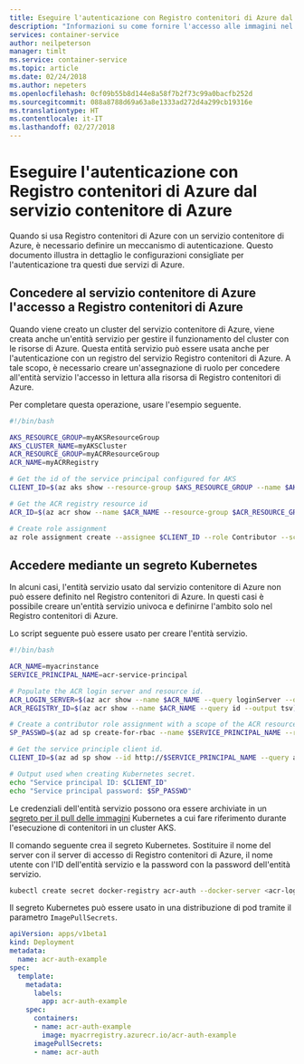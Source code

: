 ```yaml
---
title: Eseguire l'autenticazione con Registro contenitori di Azure dal servizio contenitore di Azure
description: "Informazioni su come fornire l'accesso alle immagini nel registro del contenitore privato dal servizio contenitore di Azure usando un'entità del servizio Azure Active Directory."
services: container-service
author: neilpeterson
manager: timlt
ms.service: container-service
ms.topic: article
ms.date: 02/24/2018
ms.author: nepeters
ms.openlocfilehash: 0cf09b55b8d144e8a58f7b2f73c99a0bacfb252d
ms.sourcegitcommit: 088a8788d69a63a8e1333ad272d4a299cb19316e
ms.translationtype: HT
ms.contentlocale: it-IT
ms.lasthandoff: 02/27/2018
---
```

# <a name="authenticate-with-azure-container-registry-from-azure-container-service"></a>Eseguire l'autenticazione con Registro contenitori di Azure dal servizio contenitore di Azure

Quando si usa Registro contenitori di Azure con un servizio contenitore di Azure, è necessario definire un meccanismo di autenticazione. Questo documento illustra in dettaglio le configurazioni consigliate per l'autenticazione tra questi due servizi di Azure.

## <a name="grant-aks-access-to-acr"></a>Concedere al servizio contenitore di Azure l'accesso a Registro contenitori di Azure

Quando viene creato un cluster del servizio contenitore di Azure, viene creata anche un'entità servizio per gestire il funzionamento del cluster con le risorse di Azure. Questa entità servizio può essere usata anche per l'autenticazione con un registro del servizio Registro contenitori di Azure. A tale scopo, è necessario creare un'assegnazione di ruolo per concedere all'entità servizio l'accesso in lettura alla risorsa di Registro contenitori di Azure. 

Per completare questa operazione, usare l'esempio seguente.

```bash
#!/bin/bash

AKS_RESOURCE_GROUP=myAKSResourceGroup
AKS_CLUSTER_NAME=myAKSCluster
ACR_RESOURCE_GROUP=myACRResourceGroup
ACR_NAME=myACRRegistry

# Get the id of the service principal configured for AKS
CLIENT_ID=$(az aks show --resource-group $AKS_RESOURCE_GROUP --name $AKS_CLUSTER_NAME --query "servicePrincipalProfile.clientId" --output tsv)

# Get the ACR registry resource id
ACR_ID=$(az acr show --name $ACR_NAME --resource-group $ACR_RESOURCE_GROUP --query "id" --output tsv)

# Create role assignment
az role assignment create --assignee $CLIENT_ID --role Contributor --scope $ACR_ID
```

## <a name="access-with-kubernetes-secret"></a>Accedere mediante un segreto Kubernetes

In alcuni casi, l'entità servizio usato dal servizio contenitore di Azure non può essere definito nel Registro contenitori di Azure. In questi casi è possibile creare un'entità servizio univoca e definirne l'ambito solo nel Registro contenitori di Azure.

Lo script seguente può essere usato per creare l'entità servizio. 

```bash
#!/bin/bash

ACR_NAME=myacrinstance
SERVICE_PRINCIPAL_NAME=acr-service-principal

# Populate the ACR login server and resource id. 
ACR_LOGIN_SERVER=$(az acr show --name $ACR_NAME --query loginServer --output tsv)
ACR_REGISTRY_ID=$(az acr show --name $ACR_NAME --query id --output tsv)

# Create a contributor role assignment with a scope of the ACR resource. 
SP_PASSWD=$(az ad sp create-for-rbac --name $SERVICE_PRINCIPAL_NAME --role Reader --scopes $ACR_REGISTRY_ID --query password --output tsv)

# Get the service principle client id.
CLIENT_ID=$(az ad sp show --id http://$SERVICE_PRINCIPAL_NAME --query appId --output tsv)

# Output used when creating Kubernetes secret.
echo "Service principal ID: $CLIENT_ID"
echo "Service principal password: $SP_PASSWD"
```

Le credenziali dell'entità servizio possono ora essere archiviate in un [segreto per il pull delle immagini][image-pull-secret] Kubernetes a cui fare riferimento durante l'esecuzione di contenitori in un cluster AKS. 

Il comando seguente crea il segreto Kubernetes. Sostituire il nome del server con il server di accesso di Registro contenitori di Azure, il nome utente con l'ID dell'entità servizio e la password con la password dell'entità servizio.

```bash
kubectl create secret docker-registry acr-auth --docker-server <acr-login-server> --docker-username <service-principal-ID> --docker-password <service-principal-password> --docker-email <email-address>
```

Il segreto Kubernetes può essere usato in una distribuzione di pod tramite il parametro `ImagePullSecrets`. 

```yaml
apiVersion: apps/v1beta1
kind: Deployment
metadata:
  name: acr-auth-example
spec:
  template:
    metadata:
      labels:
        app: acr-auth-example
    spec:
      containers:
      - name: acr-auth-example
        image: myacrregistry.azurecr.io/acr-auth-example
      imagePullSecrets:
      - name: acr-auth
```

<!-- LINKS - external -->
[kubernetes-secret]: https://kubernetes.io/docs/concepts/configuration/secret/
[image-pull-secret]: https://kubernetes.io/docs/concepts/configuration/secret/#using-imagepullsecrets
